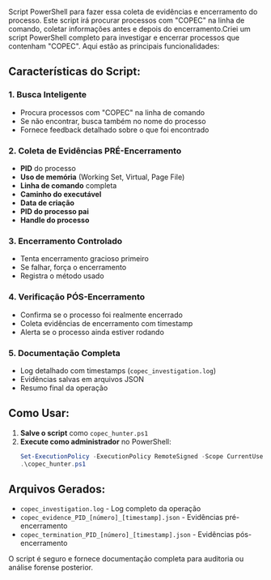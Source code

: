 Script PowerShell para fazer essa coleta de evidências e encerramento do processo. Este script irá procurar processos com "COPEC" na linha de comando, coletar informações antes e depois do encerramento.Criei um script PowerShell completo para investigar e encerrar processos que contenham "COPEC". Aqui estão as principais funcionalidades:

## **Características do Script:**

### **1. Busca Inteligente**
- Procura processos com "COPEC" na linha de comando
- Se não encontrar, busca também no nome do processo
- Fornece feedback detalhado sobre o que foi encontrado

### **2. Coleta de Evidências PRÉ-Encerramento**
- **PID** do processo
- **Uso de memória** (Working Set, Virtual, Page File)
- **Linha de comando** completa
- **Caminho do executável**
- **Data de criação**
- **PID do processo pai**
- **Handle do processo**

### **3. Encerramento Controlado**
- Tenta encerramento gracioso primeiro
- Se falhar, força o encerramento
- Registra o método usado

### **4. Verificação PÓS-Encerramento**
- Confirma se o processo foi realmente encerrado
- Coleta evidências de encerramento com timestamp
- Alerta se o processo ainda estiver rodando

### **5. Documentação Completa**
- Log detalhado com timestamps (`copec_investigation.log`)
- Evidências salvas em arquivos JSON
- Resumo final da operação

## **Como Usar:**

1. **Salve o script** como `copec_hunter.ps1`
2. **Execute como administrador** no PowerShell:
   ```powershell
   Set-ExecutionPolicy -ExecutionPolicy RemoteSigned -Scope CurrentUser
   .\copec_hunter.ps1
   ```

## **Arquivos Gerados:**
- `copec_investigation.log` - Log completo da operação
- `copec_evidence_PID_[número]_[timestamp].json` - Evidências pré-encerramento
- `copec_termination_PID_[número]_[timestamp].json` - Evidências pós-encerramento

O script é seguro e fornece documentação completa para auditoria ou análise forense posterior.
